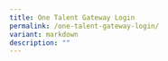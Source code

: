```yaml
---
title: One Talent Gateway Login
permalink: /one-talent-gateway-login/
variant: markdown
description: ""
---
```

